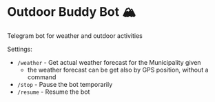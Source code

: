 # Outdoor Buddy Bot 🏔
Telegram bot for weather and outdoor activities

Settings:
- `/weather` - Get actual weather forecast for the Municipality given
  - the weather forecast can be get also by GPS position, without a command
- `/stop` - Pause the bot temporarily
- `/resume` - Resume the bot

